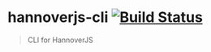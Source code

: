 # hannoverjs-cli [![Build Status](https://travis-ci.org/HannoverJS/hannoverjs-cli.svg?branch=master)](https://travis-ci.org/HannoverJS/hannoverjs-cli)

> CLI for HannoverJS
